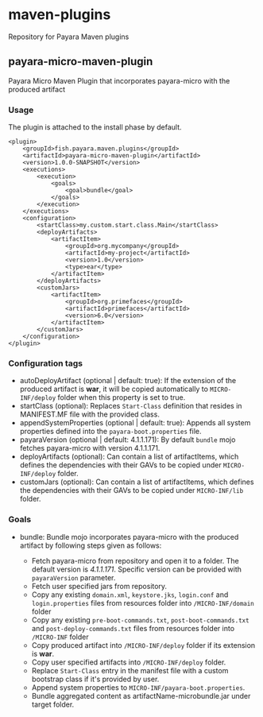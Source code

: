 # maven-plugins
Repository for Payara Maven plugins

## payara-micro-maven-plugin

Payara Micro Maven Plugin that incorporates payara-micro with the produced artifact

### Usage
The plugin is attached to the install phase by default. 

    <plugin>
        <groupId>fish.payara.maven.plugins</groupId>
        <artifactId>payara-micro-maven-plugin</artifactId>
        <version>1.0.0-SNAPSHOT</version>
        <executions>
            <execution>
                <goals>
                    <goal>bundle</goal>
                </goals>
            </execution>
        </executions>
        <configuration>
            <startClass>my.custom.start.class.Main</startClass>
            <deployArtifacts>
                <artifactItem>
                    <groupId>org.mycompany</groupId>
                    <artifactId>my-project</artifactId>
                    <version>1.0</version>
                    <type>ear</type>
                </artifactItem>
            </deployArtifacts>            
            <customJars>
                <artifactItem>
                    <groupId>org.primefaces</groupId>
                    <artifactId>primefaces</artifactId>
                    <version>6.0</version>
                </artifactItem>
            </customJars>
        </configuration>
    </plugin>

### Configuration tags

- autoDeployArtifact (optional | default: true): If the extension of the produced artifact is <b>war</b>, it will be copied automatically to ```MICRO-INF/deploy``` folder when this property is set to true.
- startClass (optional): Replaces ```Start-Class``` definition that resides in MANIFEST.MF file with the provided class.
- appendSystemProperties (optional | default: true): Appends all system properties defined into the ```payara-boot.properties``` file.
- payaraVersion (optional |  default: 4.1.1.171): By default ```bundle``` mojo fetches payara-micro with version 4.1.1.171.
- deployArtifacts (optional): Can contain a list of artifactItems, which defines the dependencies with their GAVs to be copied under ```MICRO-INF/deploy``` folder.
- customJars (optional): Can contain a list of artifactItems, which defines the dependencies with their GAVs to be copied under ```MICRO-INF/lib``` folder.


### Goals

- bundle: 
Bundle mojo incorporates payara-micro with the produced artifact by following steps given as follows:
 
    - Fetch payara-micro from repository and open it to a folder. The default version is <i>4.1.1.171</i>. Specific version can be provided with ```payaraVersion``` parameter.
    - Fetch user specified jars from repository.
    - Copy any existing ```domain.xml```, ```keystore.jks```, ```login.conf``` and ```login.properties``` files from resources folder into ```/MICRO-INF/domain``` folder
    - Copy any existing ```pre-boot-commands.txt```, ```post-boot-commands.txt``` and ```post-deploy-commands.txt``` files from resources folder into ```/MICRO-INF``` folder
    - Copy produced artifact into ```/MICRO-INF/deploy``` folder if its extension is <b>war</b>.
    - Copy user specified artifacts into ```/MICRO-INF/deploy``` folder.
    - Replace ```Start-Class``` entry in the manifest file with a custom bootstrap class if it's provided by user.
    - Append system properties to ```MICRO-INF/payara-boot.properties```.
    - Bundle aggregated content as artifactName-microbundle.jar under target folder.
